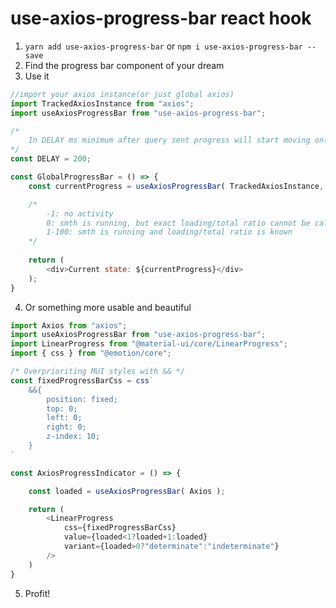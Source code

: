 # use-axios-progress-bar react hook

1. `yarn add use-axios-progress-bar` or `npm i use-axios-progress-bar --save`
2. Find the progress bar component of your dream
3. Use it
```javascript
//import your axios instance(or just global axios)
import TrackedAxiosInstance from "axios";
import useAxiosProgressBar from "use-axios-progress-bar";

/*
    In DELAY ms minimum after query sent progress will start moving on(smth like throttling to avoid frequent irritating twitches)
*/
const DELAY = 200;

const GlobalProgressBar = () => {
    const currentProgress = useAxiosProgressBar( TrackedAxiosInstance, DELAY );

    /*
        -1: no activity
        0: smth is running, but exact loading/total ratio cannot be calculated
        1-100: smth is running and loading/total ratio is known
    */
    
    return (
        <div>Current state: ${currentProgress}</div>
    );
}
```
4. Or something more usable and beautiful
```javascript
import Axios from "axios";
import useAxiosProgressBar from "use-axios-progress-bar";
import LinearProgress from "@material-ui/core/LinearProgress";
import { css } from "@emotion/core";

/* Overprioriting MUI styles with && */
const fixedProgressBarCss = css`
    &&{
        position: fixed;
        top: 0;
        left: 0;
        right: 0;
        z-index: 10;
    }   
`

const AxiosProgressIndicator = () => {

    const loaded = useAxiosProgressBar( Axios );

    return (
        <LinearProgress
            css={fixedProgressBarCss}
            value={loaded<1?loaded+1:loaded}
            variant={loaded>0?"determinate":"indeterminate"}
        />
    )
}
```
5. Profit!